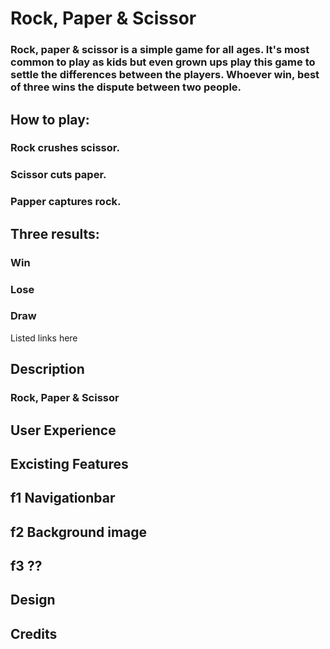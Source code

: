 # Rock, Paper & Scissor
### Rock, paper & scissor is a simple game for all ages. It's most common to play as kids but even grown ups play this game to settle the differences between the players. Whoever win, best of three wins the dispute between two people.

## How to play:

### Rock crushes scissor.
### Scissor cuts paper.
### Papper captures rock.

## Three results:
### Win
### Lose
### Draw

Listed links here

## Description
### Rock, Paper & Scissor

## User Experience
###

## Excisting Features

## f1 Navigationbar
## f2 Background image
## f3 ??

## Design

## Credits
